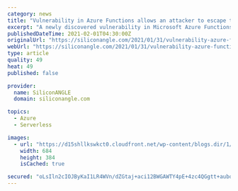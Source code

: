 ```yaml
---
category: news
title: "Vulnerability in Azure Functions allows an attacker to escape to the Docker host"
excerpt: "A newly discovered vulnerability in Microsoft Azure Functions can allow an attacker to escalate privileges and escape the Azure Functions Docker container to the Docker host. Azure Functions, Microsoft Corp."
publishedDateTime: 2021-02-01T04:30:00Z
originalUrl: "https://siliconangle.com/2021/01/31/vulnerability-azure-functions-allows-attacker-escape-docker-host/"
webUrl: "https://siliconangle.com/2021/01/31/vulnerability-azure-functions-allows-attacker-escape-docker-host/"
type: article
quality: 49
heat: 49
published: false

provider:
  name: SiliconANGLE
  domain: siliconangle.com

topics:
  - Azure
  - Serverless

images:
  - url: "https://d15shllkswkct0.cloudfront.net/wp-content/blogs.dir/1/files/2021/01/azurefunctions.png"
    width: 684
    height: 384
    isCached: true

secured: "oLsIln2cIOJByKaI1LR4WVn/dZGtaj+aci12BWGAWTY4pE+4zc4QGgtt+aubqZjtVAfFhG/6bNB+k4RNykXD8WgCMvd/b5Oxzdi5j163DZVCVuk6Ft3eNUDt5aFoXJQBXvrMSHkwcjYIpooKKm9Ten7IKchj9ryEDHim71wZ7Jjnu9LCUIrZV2oKDIAxv5QnLUQoiI+XvrugYoFEqD97q6yCijKp83aIuK7z+5sNJPxXmbZErrQLhF83vJNS/3pqgh8rKN8n/QzBxmnTV4g4SfAheqO/+dskXeJD3wG00GguqsNZzxIb8yZxL9WFso8LefCwrstB/TfmtY3+b6HjR1GeI/nwImDTq0rD2aq7gok=;C9ywRt3A2Q5rsV2IqYqGoA=="
---
```


